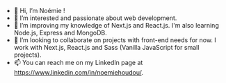- 👋 Hi, I’m Noémie !
- 👀 I’m interested and passionate about web development.
- 🌱 I’m improving my knowledge of Next.js and React.js. I'm also learning Node.js, Express and MongoDB.
- 💞️ I’m looking to collaborate on projects with front-end needs for now. I work with Next.js, React.js and Sass (Vanilla JavaScript for small projects). 
- 📫 You can reach me on my LinkedIn page at https://www.linkedin.com/in/noemiehoudou/.

<!---
noemie-houdou/noemie-houdou is a ✨ special ✨ repository because its `README.md` (this file) appears on your GitHub profile.
You can click the Preview link to take a look at your changes.
--->
